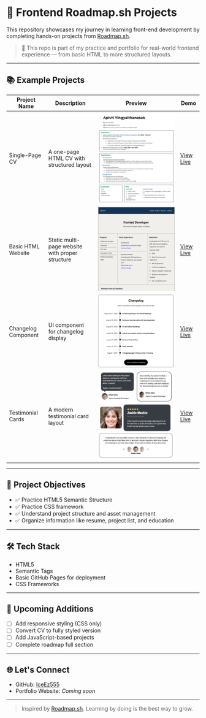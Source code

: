 # 🚀 Frontend Roadmap.sh Projects

This repository showcases my journey in learning front-end development by completing hands-on projects from [Roadmap.sh](https://roadmap.sh/frontend).

> 📌 This repo is part of my practice and portfolio for real-world frontend experience — from basic HTML to more structured layouts.

---

## 📚  Example Projects 

| Project Name           | Description                                    | Preview                               | Demo |
|------------------------|------------------------------------------------|----------------------------------------|------|
| Single-Page CV         | A one-page HTML CV with structured layout      | ![CV Preview](01_Preview/Single-Page%20CV.png) | [View Live](https://iceez555.github.io/IceEz555.githup.io/Frontend%20Projects/Single-Page%20CV/resume.html) |
| Basic HTML Website     | Static multi-page website with proper structure| ![HTML Preview](01_Preview/Basic_HTML.png)     | [View Live](https://iceez555.github.io/IceEz555.githup.io/Frontend%20Projects/Basic%20HTML%20Website/home.html) |
| Changelog Component    | UI component for changelog display          | ![Changelog Preview](01_Preview/Changelog_Component.png) | [View Live](https://iceez555.github.io/IceEz555.github.io/Frontend%20Projects/Testimonial%20Cards/Testimonial.html) |
| Testimonial Cards      | A modern testimonial card layout            | ![Testimonial Preview](01_Preview/Testimonial_Cards.png) | [View Live](https://iceez555.github.io/IceEz555.github.io/Frontend%20Projects/Testimonial%20Cards/index.html) |

---

## 🧠 Project Objectives

- ✅ Practice HTML5 Semantic Structure
- ✅ Practice CSS framework
- ✅ Understand project structure and asset management
- ✅ Organize information like resume, project list, and education

---


## 🛠 Tech Stack

- HTML5
- Semantic Tags
- Basic GitHub Pages for deployment
- CSS Frameworks 

---
## 📌 Upcoming Additions

- [ ] Add responsive styling (CSS only)
- [ ] Convert CV to fully styled version
- [ ] Add JavaScript-based projects
- [ ] Complete roadmap full section

---

## 🌐 Let's Connect

- GitHub: [IceEz555](https://github.com/IceEz555)
- Portfolio Website: _Coming soon_

---

> Inspired by [Roadmap.sh](https://roadmap.sh). Learning by doing is the best way to grow.
